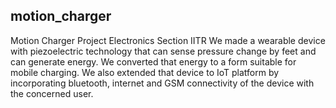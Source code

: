 ## motion_charger
Motion Charger Project Electronics Section IITR 
We made a wearable device with piezoelectric technology that can sense pressure change by feet and can generate energy. We converted that energy to a form suitable for mobile charging.
We also extended that device to IoT platform by incorporating bluetooth, internet and GSM connectivity of the device with the concerned user. 
